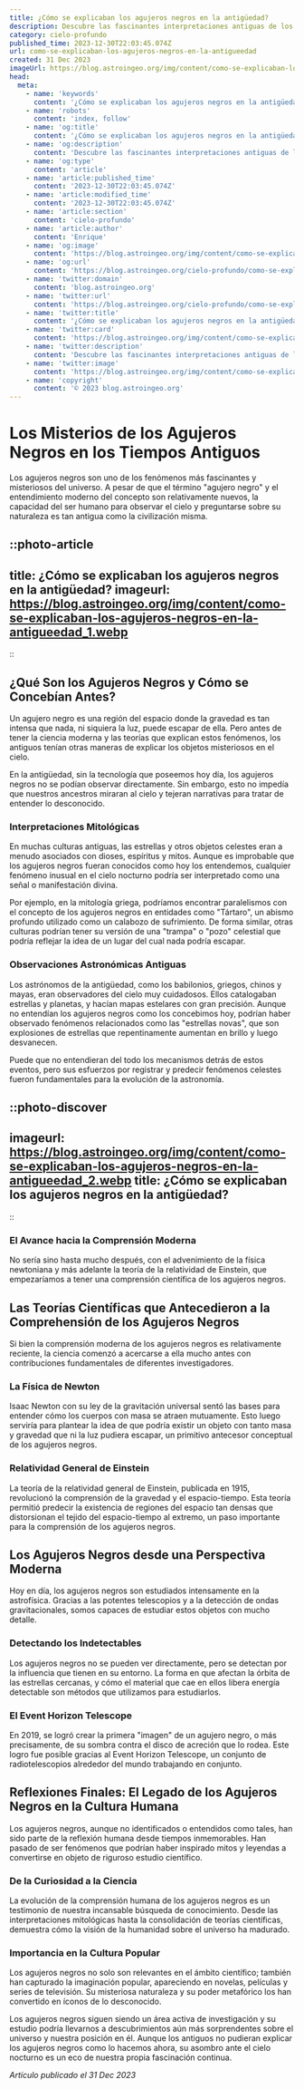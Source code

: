 ```yaml
---
title: ¿Cómo se explicaban los agujeros negros en la antigüedad?
description: Descubre las fascinantes interpretaciones antiguas de los agujeros negros antes de la ciencia moderna. Misterio cósmico desvelado en la historia.
category: cielo-profundo
published_time: 2023-12-30T22:03:45.074Z
url: como-se-explicaban-los-agujeros-negros-en-la-antigueedad
created: 31 Dec 2023
imageUrl: https://blog.astroingeo.org/img/content/como-se-explicaban-los-agujeros-negros-en-la-antigueedad_1.webp
head:
  meta:
    - name: 'keywords'
      content: '¿Cómo se explicaban los agujeros negros en la antigüedad?'
    - name: 'robots'
      content: 'index, follow'
    - name: 'og:title'
      content: '¿Cómo se explicaban los agujeros negros en la antigüedad?'
    - name: 'og:description'
      content: 'Descubre las fascinantes interpretaciones antiguas de los agujeros negros antes de la ciencia moderna. Misterio cósmico desvelado en la historia.'
    - name: 'og:type'
      content: 'article'
    - name: 'article:published_time'
      content: '2023-12-30T22:03:45.074Z'
    - name: 'article:modified_time'
      content: '2023-12-30T22:03:45.074Z'
    - name: 'article:section'
      content: 'cielo-profundo'
    - name: 'article:author'
      content: 'Enrique'
    - name: 'og:image'
      content: 'https://blog.astroingeo.org/img/content/como-se-explicaban-los-agujeros-negros-en-la-antigueedad_1.webp'
    - name: 'og:url'
      content: 'https://blog.astroingeo.org/cielo-profundo/como-se-explicaban-los-agujeros-negros-en-la-antigueedad'
    - name: 'twitter:domain'
      content: 'blog.astroingeo.org'
    - name: 'twitter:url'
      content: 'https://blog.astroingeo.org/cielo-profundo/como-se-explicaban-los-agujeros-negros-en-la-antigueedad'
    - name: 'twitter:title'
      content: '¿Cómo se explicaban los agujeros negros en la antigüedad?'
    - name: 'twitter:card'
      content: 'https://blog.astroingeo.org/img/content/como-se-explicaban-los-agujeros-negros-en-la-antigueedad_1.webp'
    - name: 'twitter:description'
      content: 'Descubre las fascinantes interpretaciones antiguas de los agujeros negros antes de la ciencia moderna. Misterio cósmico desvelado en la historia.'
    - name: 'twitter:image'
      content: 'https://blog.astroingeo.org/img/content/como-se-explicaban-los-agujeros-negros-en-la-antigueedad_1.webp'
    - name: 'copyright'
      content: '© 2023 blog.astroingeo.org'
---
```

# Los Misterios de los Agujeros Negros en los Tiempos Antiguos

Los agujeros negros son uno de los fenómenos más fascinantes y misteriosos del universo. A pesar de que el término "agujero negro" y el entendimiento moderno del concepto son relativamente nuevos, la capacidad del ser humano para observar el cielo y preguntarse sobre su naturaleza es tan antigua como la civilización misma.

::photo-article
---
title: ¿Cómo se explicaban los agujeros negros en la antigüedad?
imageurl: https://blog.astroingeo.org/img/content/como-se-explicaban-los-agujeros-negros-en-la-antigueedad_1.webp
---
::

## ¿Qué Son los Agujeros Negros y Cómo se Concebían Antes?

Un agujero negro es una región del espacio donde la gravedad es tan intensa que nada, ni siquiera la luz, puede escapar de ella. Pero antes de tener la ciencia moderna y las teorías que explican estos fenómenos, los antiguos tenían otras maneras de explicar los objetos misteriosos en el cielo.

En la antigüedad, sin la tecnología que poseemos hoy día, los agujeros negros no se podían observar directamente. Sin embargo, esto no impedía que nuestros ancestros miraran al cielo y tejeran narrativas para tratar de entender lo desconocido.

### Interpretaciones Mitológicas

En muchas culturas antiguas, las estrellas y otros objetos celestes eran a menudo asociados con dioses, espíritus y mitos. Aunque es improbable que los agujeros negros fueran conocidos como hoy los entendemos, cualquier fenómeno inusual en el cielo nocturno podría ser interpretado como una señal o manifestación divina.

Por ejemplo, en la mitología griega, podríamos encontrar paralelismos con el concepto de los agujeros negros en entidades como "Tártaro", un abismo profundo utilizado como un calabozo de sufrimiento. De forma similar, otras culturas podrían tener su versión de una "trampa" o "pozo" celestial que podría reflejar la idea de un lugar del cual nada podría escapar.

### Observaciones Astronómicas Antiguas

Los astrónomos de la antigüedad, como los babilonios, griegos, chinos y mayas, eran observadores del cielo muy cuidadosos. Ellos catalogaban estrellas y planetas, y hacían mapas estelares con gran precisión. Aunque no entendían los agujeros negros como los concebimos hoy, podrían haber observado fenómenos relacionados como las "estrellas novas", que son explosiones de estrellas que repentinamente aumentan en brillo y luego desvanecen.

Puede que no entendieran del todo los mecanismos detrás de estos eventos, pero sus esfuerzos por registrar y predecir fenómenos celestes fueron fundamentales para la evolución de la astronomía.


::photo-discover
---
imageurl: https://blog.astroingeo.org/img/content/como-se-explicaban-los-agujeros-negros-en-la-antigueedad_2.webp
title: ¿Cómo se explicaban los agujeros negros en la antigüedad?
---
::

### El Avance hacia la Comprensión Moderna

No sería sino hasta mucho después, con el advenimiento de la física newtoniana y más adelante la teoría de la relatividad de Einstein, que empezaríamos a tener una comprensión científica de los agujeros negros.

## Las Teorías Científicas que Antecedieron a la Comprehensión de los Agujeros Negros

Si bien la comprensión moderna de los agujeros negros es relativamente reciente, la ciencia comenzó a acercarse a ella mucho antes con contribuciones fundamentales de diferentes investigadores.

### La Física de Newton

Isaac Newton con su ley de la gravitación universal sentó las bases para entender cómo los cuerpos con masa se atraen mutuamente. Esto luego serviría para plantear la idea de que podría existir un objeto con tanto masa y gravedad que ni la luz pudiera escapar, un primitivo antecesor conceptual de los agujeros negros.

### Relatividad General de Einstein

La teoría de la relatividad general de Einstein, publicada en 1915, revolucionó la comprensión de la gravedad y el espacio-tiempo. Esta teoría permitió predecir la existencia de regiones del espacio tan densas que distorsionan el tejido del espacio-tiempo al extremo, un paso importante para la comprensión de los agujeros negros.

## Los Agujeros Negros desde una Perspectiva Moderna

Hoy en día, los agujeros negros son estudiados intensamente en la astrofísica. Gracias a las potentes telescopios y a la detección de ondas gravitacionales, somos capaces de estudiar estos objetos con mucho detalle.

### Detectando los Indetectables

Los agujeros negros no se pueden ver directamente, pero se detectan por la influencia que tienen en su entorno. La forma en que afectan la órbita de las estrellas cercanas, y cómo el material que cae en ellos libera energía detectable son métodos que utilizamos para estudiarlos.

### El Event Horizon Telescope

En 2019, se logró crear la primera "imagen" de un agujero negro, o más precisamente, de su sombra contra el disco de acreción que lo rodea. Este logro fue posible gracias al Event Horizon Telescope, un conjunto de radiotelescopios alrededor del mundo trabajando en conjunto.

## Reflexiones Finales: El Legado de los Agujeros Negros en la Cultura Humana

Los agujeros negros, aunque no identificados o entendidos como tales, han sido parte de la reflexión humana desde tiempos inmemorables. Han pasado de ser fenómenos que podrían haber inspirado mitos y leyendas a convertirse en objeto de riguroso estudio científico.

### De la Curiosidad a la Ciencia

La evolución de la comprensión humana de los agujeros negros es un testimonio de nuestra incansable búsqueda de conocimiento. Desde las interpretaciones mitológicas hasta la consolidación de teorías científicas, demuestra cómo la visión de la humanidad sobre el universo ha madurado.

### Importancia en la Cultura Popular

Los agujeros negros no solo son relevantes en el ámbito científico; también han capturado la imaginación popular, apareciendo en novelas, películas y series de televisión. Su misteriosa naturaleza y su poder metafórico los han convertido en íconos de lo desconocido.

Los agujeros negros siguen siendo un área activa de investigación y su estudio podría llevarnos a descubrimientos aún más sorprendentes sobre el universo y nuestra posición en él. Aunque los antiguos no pudieran explicar los agujeros negros como lo hacemos ahora, su asombro ante el cielo nocturno es un eco de nuestra propia fascinación continua.

_Artículo publicado el 31 Dec 2023_